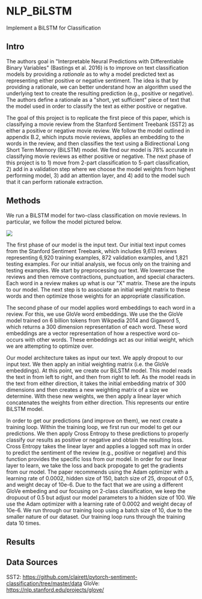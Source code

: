 # NLP_BiLSTM
Implement a BiLSTM for Classification 

## Intro
The authors goal in "Interpretable Neural Predictions with Differentiable Binary Variables" (Bastings et al. 2016) is to improve on text classification models by providing a _rationale_ as to why a model predicted text as representing either positive or negative sentiment. The idea is that by providing a rationale, we can better understand how an algorithm used the underlying text to create the resulting prediction (e.g., positive or negative). The authors define a rationale as a "short, yet sufficient" piece of text that the model used in order to classify the text as either positive or negative.

The goal of this project is to replicate the first piece of this paper, which is classifying a movie review from the Stanford Sentiment Treebank (SST2) as either a positive or negative movie review. We follow the model outlined in appendix B.2, which inputs movie reviews, applies an embedding to the words in the review, and then classifies the text using a Bidirectional Long Short Term Memory (BiLSTM) model. We find our model is 78% accurate in classifying movie reviews as either positive or negative.  The next phase of this project is to 1) move from 2-part classification to 5-part classification, 2) add in a validation step where we choose the model weights from highest performing model, 3) add an attention layer, and 4) add to the model such that it can perform rationale extraction.

## Methods
We run a BiLSTM model for two-class classification on movie reviews. In particular, we follow the model pictured below. 

<img src="{{ site.url }}{{ site.baseurl }}/assets/bilstm.png">

The first phase of our model is the input text. Our initial text input comes from the Stanford Sentiment Treebank, which includes 9,613 reviews representing 6,920 training examples, 872 validation examples, and 1,821 testing examples. For our initial analysis, we focus only on the training and testing examples. We start by preprocessing our text. We lowercase the reviews and then remove contractions, punctuation, and special characters. Each word in a review makes up what is our "X" matrix. These are the inputs to our model. The next step is to associate an initial weight matrix to these words and then optimize those weights for an appropriate classification.

The second phase of our model applies word embeddings to each word in a review. For this, we use GloVe word embeddings. We use the the GloVe model trained on 6 billion tokens from Wikpedia 2014 and Gigaword 5, which returns a 300 dimension representation of each word. These word embeddings are a vector representation of how a respective word co-occurs with other words. These embeddings act as our initial weight, which we are attempting to optimize over. 

Our model architecture takes as input our text. We apply dropout to our input text. We then apply an initial weighting matrix (i.e. the GloVe embeddings). At this point, we create our BiLSTM model. This model reads the text in from left to right, and then from right to left. As the model reads in the text from either direction, it takes the initial embedding matrix of 300 dimensions and then creates a new weighting matrix of a size we determine. With these new weights, we then apply a linear layer which concatenates the weights from either direction. This represents our entire BiLSTM model.

In order to get our predictions (and improve on them), we next create a training loop. Within the training loop, we first run our model to get our predictions. We then apply Cross Entropy to these predictions to properly classify our results as positive or negative and obtain the resulting loss. Cross Entropy takes the linear layer and applies a logged soft max in order to predict the sentiment of the review (e.g., positive or negative) and this function provides the specific loss from our model. In order for our linear layer to learn, we take the loss and back propogate to get the gradients from our model. The paper recommends using the Adam optimizer with a learning rate of 0.0002, hidden size of 150, batch size of 25, dropout of 0.5, and weight decay of 10e-6. Due to the fact that we are using a different GloVe embeding and our focusing on 2-class classification, we keep the dropuout of 0.5 but adjust our model parameters to a hidden size of 100. We use the Adam optimizer with a learning rate of 0.0002 and weight decay of 10e-6. We run through our training loop using a batch size of 10, due to the smaller nature of our dataset. Our training loop runs through the training data 10 times.   



## Results 


## Data Sources
SST2: https://github.com/clairett/pytorch-sentiment-classification/tree/master/data
GloVe: https://nlp.stanford.edu/projects/glove/
